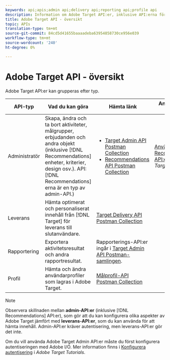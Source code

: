 ```yaml
---
keywords: api;apis;admin api;delivery api;reporting api;profile api
description: Information om Adobe Target API:er, inklusive API:erna för administration, leverans, rapportering och profil.
title: Adobe Target API - översikt
topic: APIs
translation-type: tm+mt
source-git-commit: 84cd5d41655baaaadeba63954858730ce956e039
workflow-type: tm+mt
source-wordcount: '240'
ht-degree: 0%

---
```



# Adobe Target API - översikt

Adobe Target API:er kan grupperas efter typ.

| API-typ | Vad du kan göra | Hämta länk | Andra praktiska länkar |
| --- | --- | --- |--- |
| Administratör | Skapa, ändra och ta bort aktiviteter, målgrupper, erbjudanden och andra objekt (inklusive [!DNL Recommendations] enheter, kriterier, design osv.). API: [!DNL Recommendations] erna är en typ av admin-API.) | <UL><li>[Target Admin API Postman Collection](https://developers.adobetarget.com/api/#admin-postman-collection)</li><li>[Recommendations API Postman Collection](https://developers.adobetarget.com/api/recommendations/#section/Postman)</li></ul> | [Använda Recommendations-API:er](https://docs.adobe.com/content/help/en/target-learn/recommendations-api-tutorial/recs-api-overview.html) i *Adobe Target Tutorials* |
| Leverans | Hämta optimerat och personaliserat innehåll från [!DNL Target] för leverans till slutanvändare. | [Target Delivery API Postman Collection](https://developers.adobetarget.com/api/delivery-api/#section/Getting-Started/Postman-Collection) |  |
| Rapportering | Exportera aktivitetsresultat och andra rapportresultat. | Rapporterings-API:er ingår i [Target Admin API Postman-samlingen](https://developers.adobetarget.com/api/#admin-postman-collection). |  |
| Profil | Hämta och ändra användarprofiler som lagras i Adobe Target. | [Målprofil-API Postman Collection](https://developers.adobetarget.com/api/#profiles) |  |

>[!NOTE]
>
>Observera skillnaden mellan **admin-API:er** (inklusive [!DNL Recommendations] API:er), som gör att du kan konfigurera olika aspekter av Adobe Target jämfört med **leverans-API:er**, som du kan använda för att hämta innehåll. Admin-API:er kräver autentisering, men leverans-API:er gör det inte.
>
>Om du vill använda Adobe Target Admin API:er måste du först konfigurera autentiseringen med Adobe I/O. Mer information finns i [Konfigurera autentisering](https://docs.adobe.com/content/help/en/target-learn/tutorials/apis/configure-io-target-integration.html) i *Adobe Target Tutorials*.
